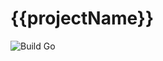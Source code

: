 # {{projectName}}

![Build Go](https://github.com/Polygens/{{projectName}}/workflows/Build%20Go/badge.svg)
